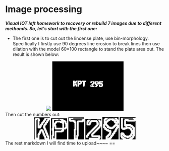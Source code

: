 Image processing
==
***Visual IOT left homework to recovery or rebuild 7 images due to different methonds. So, let's start with the first one:***<br>
* The first one is to cut out the lincense plate, use bin-morphology. Specifically I firstly use 90 degrees line erosion to break lines then use dilation with the model 60*100 rectangle to stand the plate area out. The result is shown below:
<center>
<img src="http://i.imgur.com/0nqvRIJ.jpg" width=45%/>
<img src="./results/1.png" width=45%/>
</center>
Then cut the numbers out:<br>
<center>
<img src="./results/1-1.jpg" width=10%/>
<img src="./results/1-2.jpg" width=10%/>
<img src="./results/1-3.jpg" width=10%/>
<img src="./results/1-4.jpg" width=10%/>
<img src="./results/1-5.jpg" width=10%/>
<img src="./results/1-6.jpg" width=10%/>
</center>
The rest markdown I will find time to upload~~~~
==